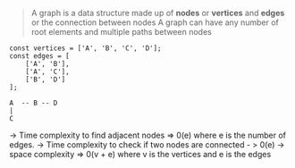 > A graph is a data structure made up of **nodes** or **vertices** and **edges** or the connection between nodes
> A graph can have any number of root elements and multiple paths between nodes

```
const vertices = ['A', 'B', 'C', 'D'];
const edges = [
    ['A', 'B'],
    ['A', 'C'],
    ['B', 'D']
];

A  -- B -- D
|
C

```

-> Time complexity to find adjacent nodes => 0(e) where e is the number of edges.
-> Time complexity to check if two nodes are connected - > 0(e)
-> space complexity => 0(v + e) where v is the vertices and e is the edges
